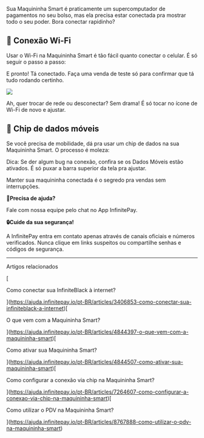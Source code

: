 Sua Maquininha Smart é praticamente um supercomputador de pagamentos no seu bolso, mas ela precisa estar conectada pra mostrar todo o seu poder. Bora conectar rapidinho?

## 🛜 **Conexão Wi-Fi**

Usar o Wi-Fi na Maquininha Smart é tão fácil quanto conectar o celular. É só seguir o passo a passo:

E pronto! Tá conectado. Faça uma venda de teste só para confirmar que tá tudo rodando certinho.

[![](https://infinitepay-cc0ba0482579.intercom-attachments-7.com/i/o/597525383/d6e09d7128df7b85fb4037fc/_1dcIQP2kmjWHZavCnNJVzD7UjSGNlMXwEHjfeanDpk13N68n36J8JLYN9IS9dtHkFykIasNhCTCsCA_DJ8okqIqK68uFPqxJSWhANr0bRAVJv0dQZxNmrsWdzSIKW25gtF3vhejJNnJveneV1hvlCMJ9FMGgOS5wfBYEFL5CJWi_pRTlginng0?expires=1756089000&signature=5bf55fcbc367f4523fcb86fb59bbed77533646cfab070b62f52dc2d1e34f92fd&req=cSkgE8t7nolcFb4f3HP0gMv8d5mAEmoATTc5iuifHQ9eBLKO90lDiHX%2BqsxE%0A7HqFoIPKH32v0msHpg%3D%3D%0A)](https://infinitepay-cc0ba0482579.intercom-attachments-7.com/i/o/597525383/d6e09d7128df7b85fb4037fc/_1dcIQP2kmjWHZavCnNJVzD7UjSGNlMXwEHjfeanDpk13N68n36J8JLYN9IS9dtHkFykIasNhCTCsCA_DJ8okqIqK68uFPqxJSWhANr0bRAVJv0dQZxNmrsWdzSIKW25gtF3vhejJNnJveneV1hvlCMJ9FMGgOS5wfBYEFL5CJWi_pRTlginng0?expires=1756089000&signature=5bf55fcbc367f4523fcb86fb59bbed77533646cfab070b62f52dc2d1e34f92fd&req=cSkgE8t7nolcFb4f3HP0gMv8d5mAEmoATTc5iuifHQ9eBLKO90lDiHX%2BqsxE%0A7HqFoIPKH32v0msHpg%3D%3D%0A)

Ah, quer trocar de rede ou desconectar? Sem drama! É só tocar no ícone de Wi-Fi de novo e ajustar.

## **📶 Chip de dados móveis**

Se você precisa de mobilidade, dá pra usar um chip de dados na sua Maquininha Smart. O processo é moleza:

Dica: Se der algum bug na conexão, confira se os Dados Móveis estão ativados. É só puxar a barra superior da tela pra ajustar.

Manter sua maquininha conectada é o segredo pra vendas sem interrupções.

**🔔Precisa de ajuda?**

Fale com nossa equipe pelo chat no App InfinitePay.

**🔒Cuide da sua segurança!**

A InfinitePay entra em contato apenas através de canais oficiais e números verificados. Nunca clique em links suspeitos ou compartilhe senhas e códigos de segurança.

___

Artigos relacionados

[

Como conectar sua InfiniteBlack à internet?

](https://ajuda.infinitepay.io/pt-BR/articles/3406853-como-conectar-sua-infiniteblack-a-internet)[

O que vem com a Maquininha Smart?

](https://ajuda.infinitepay.io/pt-BR/articles/4844397-o-que-vem-com-a-maquininha-smart)[

Como ativar sua Maquininha Smart?

](https://ajuda.infinitepay.io/pt-BR/articles/4844507-como-ativar-sua-maquininha-smart)[

Como configurar a conexão via chip na Maquininha Smart?

](https://ajuda.infinitepay.io/pt-BR/articles/7264607-como-configurar-a-conexao-via-chip-na-maquininha-smart)[

Como utilizar o PDV na Maquininha Smart?

](https://ajuda.infinitepay.io/pt-BR/articles/8767888-como-utilizar-o-pdv-na-maquininha-smart)